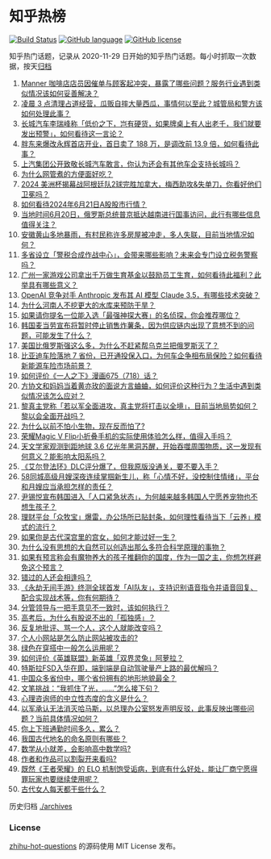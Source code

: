 # 知乎热榜
[![Build Status](https://github.com/ToWeLong/zhihu-hot-questions/workflows/CI/badge.svg)](https://github.com/ToWeLong/zhihu-hot-questions/actions)
[![GitHub language](https://img.shields.io/badge/language-golang-orange.svg)](https://golang.org/)
[![GitHub license](https://img.shields.io/github/license/ToWeLong/zhihu-hot-questions)](https://github.com/ToWeLong/zhihu-hot-questions/blob/main/LICENSE)

知乎热门话题，记录从 2020-11-29 日开始的知乎热门话题。每小时抓取一次数据，按天[归档](./archives)

<!-- BEGIN -->

1. [Manner 咖啡店店员因催单与顾客起冲突，暴露了哪些问题？服务行业遇到类似情况该如何妥善解决？](https://www.zhihu.com/question/659419564)
1. [凌晨 3 点清理占道经营，瓜贩自摔大量西瓜，事情何以至此？城管局和警方该如何处理此事？](https://www.zhihu.com/question/659396531)
1. [长城汽车李瑞峰称「低价之下，岂有硬货，如果牌桌上有人出老千，我们就要发出预警」，如何看待这一言论？](https://www.zhihu.com/question/659453902)
1. [胖东来爆改永辉首店开业，首日卖了 188 万，是调改前 13.9 倍，如何看待此事？](https://www.zhihu.com/question/659399813)
1. [上汽集团公开致敬长城汽车敢言，你认为还会有其他车企支持长城吗？](https://www.zhihu.com/question/659442588)
1. [为什么网管煮的方便面好吃？](https://www.zhihu.com/question/655107031)
1. [2024 美洲杯揭幕战阿根廷队2球完胜加拿大，梅西助攻&失单刀，你看好他们卫冕吗？](https://www.zhihu.com/question/659402537)
1. [如何看待2024年6月21日A股股市行情？](https://www.zhihu.com/question/659394713)
1. [当地时间6月20日，俄罗斯总统普京抵达越南进行国事访问，此行有哪些信息值得关注？](https://www.zhihu.com/question/659405523)
1. [安徽黄山多地暴雨，有村民称许多房屋被冲走，多人失联，目前当地情况如何？](https://www.zhihu.com/question/659453297)
1. [多省设立「警税合成作战中心」，会带来哪些影响？未来会专门设立税务警察吗？](https://www.zhihu.com/question/659447736)
1. [广州一家游戏公司拿出千万做生育基金以鼓励员工生育，如何看待此福利？此举具有哪些意义？](https://www.zhihu.com/question/659413116)
1. [OpenAI 竞争对手 Anthropic 发布其 AI 模型 Claude 3.5，有哪些技术突破？](https://www.zhihu.com/question/659458308)
1. [为什么河南人不挖更大的水库来预防干旱？](https://www.zhihu.com/question/658976757)
1. [如果请你提名一位能入选「最强神探大赛」的名侦探，你会推荐哪位？](https://www.zhihu.com/question/658556988)
1. [韩国麦当劳宣布将暂时停止销售炸薯条，因为供应链内出现了意想不到的问题，可能发生了什么？](https://www.zhihu.com/question/659429236)
1. [美国比俄罗斯强这么多，为什么不赶紧帮乌克兰把俄罗斯灭了？](https://www.zhihu.com/question/658569604)
1. [比亚迪车险落地 7 省份，已开通投保入口，为何车企争相布局保险？如何看待新能源车险市场前景？](https://www.zhihu.com/question/659485045)
1. [如何评价《一人之下》漫画675（718）话？](https://www.zhihu.com/question/659459743)
1. [方协文和妈妈当着黄亦玫的面说方言蛐蛐，如何评价这种行为？生活中遇到类似情况该怎么应对？](https://www.zhihu.com/question/659342068)
1. [黎真主党称「若以军全面进攻，真主党将打击以全境」，目前当地局势如何？黎以会全面开战吗？](https://www.zhihu.com/question/659399806)
1. [为什么以前不怕小生物，现在反而怕了?](https://www.zhihu.com/question/659454275)
1. [荣耀Magic V Flip小折叠手机的实际使用体验怎么样，值得入手吗？](https://www.zhihu.com/question/659409447)
1. [天文学家观测到距地球 3.6 亿光年黑洞苏醒，开始吞噬周围物质，这一发现有何意义？能影响太阳系吗？](https://www.zhihu.com/question/659419276)
1. [《艾尔登法环》DLC评分爆了，但我原版没通关，要不要入手？](https://www.zhihu.com/question/659315881)
1. [58同城高级月嫂深夜连续掌掴新生儿，称「心情不好，没控制住情绪」，平台和月嫂应当承担怎样的责任？](https://www.zhihu.com/question/659424367)
1. [尹锡悦宣布韩国进入「人口紧急状态」，为何越来越多韩国人宁愿养宠物也不想生孩子？](https://www.zhihu.com/question/659409084)
1. [理财平台「众牧宝」爆雷，办公场所已贴封条，如何理性看待当下「云养」模式的流行？](https://www.zhihu.com/question/659399377)
1. [如果你是古代深宫里的宫女，如何才能过好一生？](https://www.zhihu.com/question/645534278)
1. [为什么没有思想的大自然可以创造出那么多符合科学原理的事物？](https://www.zhihu.com/question/659453448)
1. [如果有预言称会有魔物养大的孩子推翻你的国度，作为一国之主，你想怎样避免这个预言？](https://www.zhihu.com/question/658400400)
1. [错过的人还会相逢吗？](https://www.zhihu.com/question/657050278)
1. [《永劫无间手游》终测全球首发「AI队友」，支持识别语音指令并语音回复、配合实现战术等，你有何期待？](https://www.zhihu.com/question/659441267)
1. [分管领导与一把手意见不一致时，该如何执行？](https://www.zhihu.com/question/657928416)
1. [高考后，为什么有股说不出的「孤独感」？](https://www.zhihu.com/question/659285351)
1. [反复地批评、骂一个人，这个人就能改变吗？](https://www.zhihu.com/question/657778197)
1. [个人小网站是怎么防止网站被攻击的?](https://www.zhihu.com/question/558788111)
1. [绿色在穿搭中一般怎么运用呢？](https://www.zhihu.com/question/657547529)
1. [如何评价《英雄联盟》新英雄「双界灵兔」阿萝拉？](https://www.zhihu.com/question/659392891)
1. [特斯拉FSD入华在即，端到端是自动驾驶量产上路的最优解吗？](https://www.zhihu.com/question/658722229)
1. [中国众多省份中，哪个省份拥有的地形地貌最全？](https://www.zhihu.com/question/658077104)
1. [文笔挑战：“我抓住了光，……”怎么接下句？](https://www.zhihu.com/question/656805540)
1. [心理咨询师的中立性态度的含义是什么？](https://www.zhihu.com/question/656545763)
1. [以军承认无法消灭哈马斯，以总理办公室怒发声明反驳，此事反映出哪些问题？当前具体情况如何？](https://www.zhihu.com/question/659419683)
1. [你上下班通勤时间多久，累么？](https://www.zhihu.com/question/653977338)
1. [我国古代地名的命名原则有哪些？](https://www.zhihu.com/question/655037895)
1. [数学从小就差，会影响高中数学吗?](https://www.zhihu.com/question/657786383)
1. [作者和作品可以割裂开来看吗?](https://www.zhihu.com/question/659331852)
1. [既然《王者荣耀》的 ELO 机制饱受诟病，到底有什么好处，能让厂商宁愿得罪玩家也要继续使用呢？](https://www.zhihu.com/question/659214407)
1. [古代女人每天都干些什么？](https://www.zhihu.com/question/657923498)

<!-- END -->

历史归档 [./archives](./archives)


### License
[zhihu-hot-questions](https://github.com/towelong/zhihu-hot-questions) 的源码使用 MIT License 发布。